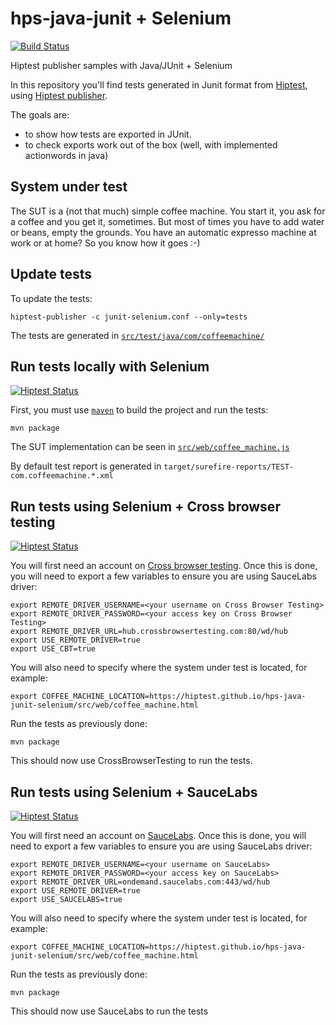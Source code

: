 # hps-java-junit + Selenium

 [![Build Status](https://travis-ci.org/hiptest/hps-java-junit-selenium.svg?branch=master)](https://travis-ci.org/hiptest/hps-java-junit-selenium)

Hiptest publisher samples with Java/JUnit + Selenium

In this repository you'll find tests generated in Junit format from [Hiptest](https://hiptest.net), using [Hiptest publisher](https://github.com/hiptest/hiptest-publisher).

The goals are:

 * to show how tests are exported in JUnit.
 * to check exports work out of the box (well, with implemented actionwords in java)

System under test
------------------

The SUT is a (not that much) simple coffee machine. You start it, you ask for a coffee and you get it, sometimes. But most of times you have to add water or beans, empty the grounds. You have an automatic expresso machine at work or at home? So you know how it goes :-)

Update tests
-------------

To update the tests:

    hiptest-publisher -c junit-selenium.conf --only=tests

The tests are generated in [``src/test/java/com/coffeemachine/``](https://github.com/hiptest/hps-java-junit-selenium/tree/master/src/test/java/com/coffeemachine)

Run tests locally with Selenium
-------------------------------
[![Hiptest Status](https://app.hiptest.com/badges/test_run/169285)](https://app.hiptest.com/projects/1512/test-runs/169285/overview)

First, you must use [``maven``](http://maven.apache.org/) to build the project and run the tests:

    mvn package

The SUT implementation can be seen in [``src/web/coffee_machine.js``](https://github.com/hiptest/hps-java-junit-selenium/blob/master/java/src/web/coffee_machine.js)

By default test report is generated in ```target/surefire-reports/TEST-com.coffeemachine.*.xml```

Run tests using Selenium + Cross browser testing
------------------------------------------------
[![Hiptest Status](https://app.hiptest.com/badges/test_run/169284)](https://app.hiptest.com/projects/1512/test-runs/169284/overview)

You will first need an account on [Cross browser testing](https://crossbrowsertesting.com). Once this is done, you will need to export a few variables to ensure you are using SauceLabs driver:

```shell
export REMOTE_DRIVER_USERNAME=<your username on Cross Browser Testing>
export REMOTE_DRIVER_PASSWORD=<your access key on Cross Browser Testing>
export REMOTE_DRIVER_URL=hub.crossbrowsertesting.com:80/wd/hub
export USE_REMOTE_DRIVER=true
export USE_CBT=true
```

You will also need to specify where the system under test is located, for example:

```shell
export COFFEE_MACHINE_LOCATION=https://hiptest.github.io/hps-java-junit-selenium/src/web/coffee_machine.html
```

Run the tests as previously done:

    mvn package

This should now use CrossBrowserTesting to run the tests.

Run tests using Selenium + SauceLabs
------------------------------------
[![Hiptest Status](https://app.hiptest.com/badges/test_run/101683)](https://app.hiptest.com/projects/1512/test-runs/101683/overview)

You will first need an account on [SauceLabs](https://saucelabs.com). Once this is done, you will need to export a few variables to ensure you are using SauceLabs driver:

```shell
export REMOTE_DRIVER_USERNAME=<your username on SauceLabs>
export REMOTE_DRIVER_PASSWORD=<your access key on SauceLabs>
export REMOTE_DRIVER_URL=ondemand.saucelabs.com:443/wd/hub
export USE_REMOTE_DRIVER=true
export USE_SAUCELABS=true
```


You will also need to specify where the system under test is located, for example:

```shell
export COFFEE_MACHINE_LOCATION=https://hiptest.github.io/hps-java-junit-selenium/src/web/coffee_machine.html
```

Run the tests as previously done:

    mvn package

This should now use SauceLabs to run the tests
